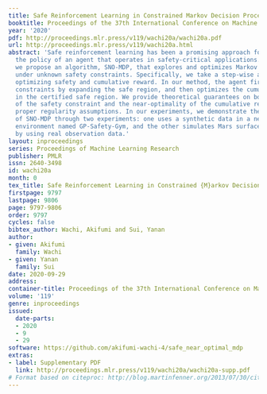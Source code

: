 ```yaml
---
title: Safe Reinforcement Learning in Constrained Markov Decision Processes
booktitle: Proceedings of the 37th International Conference on Machine Learning
year: '2020'
pdf: http://proceedings.mlr.press/v119/wachi20a/wachi20a.pdf
url: http://proceedings.mlr.press/v119/wachi20a.html
abstract: 'Safe reinforcement learning has been a promising approach for optimizing
  the policy of an agent that operates in safety-critical applications. In this paper,
  we propose an algorithm, SNO-MDP, that explores and optimizes Markov decision processes
  under unknown safety constraints. Specifically, we take a step-wise approach for
  optimizing safety and cumulative reward. In our method, the agent first learns safety
  constraints by expanding the safe region, and then optimizes the cumulative reward
  in the certified safe region. We provide theoretical guarantees on both the satisfaction
  of the safety constraint and the near-optimality of the cumulative reward under
  proper regularity assumptions. In our experiments, we demonstrate the effectiveness
  of SNO-MDP through two experiments: one uses a synthetic data in a new, openly-available
  environment named GP-Safety-Gym, and the other simulates Mars surface exploration
  by using real observation data.'
layout: inproceedings
series: Proceedings of Machine Learning Research
publisher: PMLR
issn: 2640-3498
id: wachi20a
month: 0
tex_title: Safe Reinforcement Learning in Constrained {M}arkov Decision Processes
firstpage: 9797
lastpage: 9806
page: 9797-9806
order: 9797
cycles: false
bibtex_author: Wachi, Akifumi and Sui, Yanan
author:
- given: Akifumi
  family: Wachi
- given: Yanan
  family: Sui
date: 2020-09-29
address: 
container-title: Proceedings of the 37th International Conference on Machine Learning
volume: '119'
genre: inproceedings
issued:
  date-parts:
  - 2020
  - 9
  - 29
software: https://github.com/akifumi-wachi-4/safe_near_optimal_mdp
extras:
- label: Supplementary PDF
  link: http://proceedings.mlr.press/v119/wachi20a/wachi20a-supp.pdf
# Format based on citeproc: http://blog.martinfenner.org/2013/07/30/citeproc-yaml-for-bibliographies/
---
```


